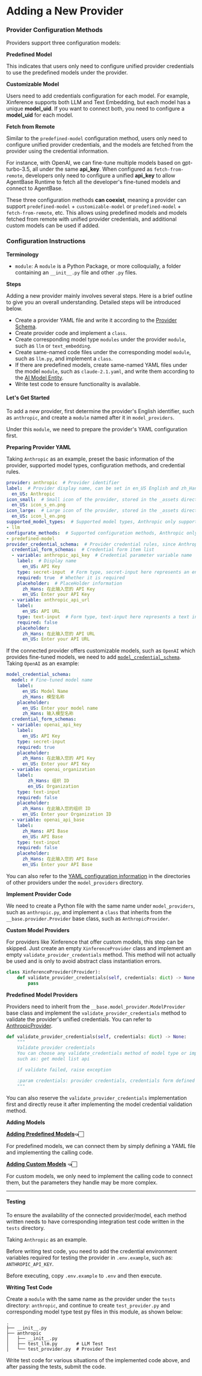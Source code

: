 # Adding a New Provider

### Provider Configuration Methods

Providers support three configuration models:

**Predefined Model**

This indicates that users only need to configure unified provider credentials to use the predefined models under the provider.

**Customizable Model**

Users need to add credentials configuration for each model. For example, Xinference supports both LLM and Text Embedding, but each model has a unique **model_uid**. If you want to connect both, you need to configure a **model_uid** for each model.

**Fetch from Remote**

Similar to the `predefined-model` configuration method, users only need to configure unified provider credentials, and the models are fetched from the provider using the credential information.

For instance, with OpenAI, we can fine-tune multiple models based on gpt-turbo-3.5, all under the same **api_key**. When configured as `fetch-from-remote`, developers only need to configure a unified **api_key** to allow AgentBase Runtime to fetch all the developer's fine-tuned models and connect to AgentBase.

These three configuration methods **can coexist**, meaning a provider can support `predefined-model` + `customizable-model` or `predefined-model` + `fetch-from-remote`, etc. This allows using predefined models and models fetched from remote with unified provider credentials, and additional custom models can be used if added.

### Configuration Instructions

**Terminology**

* `module`: A `module` is a Python Package, or more colloquially, a folder containing an `__init__.py` file and other `.py` files.

**Steps**

Adding a new provider mainly involves several steps. Here is a brief outline to give you an overall understanding. Detailed steps will be introduced below.

* Create a provider YAML file and write it according to the [Provider Schema](https://github.com/agent-base/agentbase/blob/main/api/core/model_runtime/docs/en_US/schema.md).
* Create provider code and implement a `class`.
* Create corresponding model type `modules` under the provider `module`, such as `llm` or `text_embedding`.
* Create same-named code files under the corresponding model `module`, such as `llm.py`, and implement a `class`.
* If there are predefined models, create same-named YAML files under the model `module`, such as `claude-2.1.yaml`, and write them according to the [AI Model Entity](https://github.com/agent-base/agentbase/blob/main/api/core/model_runtime/docs/en_US/schema.md#aimodelentity).
* Write test code to ensure functionality is available.

#### Let's Get Started

To add a new provider, first determine the provider's English identifier, such as `anthropic`, and create a `module` named after it in `model_providers`.

Under this `module`, we need to prepare the provider's YAML configuration first.

**Preparing Provider YAML**

Taking `Anthropic` as an example, preset the basic information of the provider, supported model types, configuration methods, and credential rules.

```YAML
provider: anthropic  # Provider identifier
label:  # Provider display name, can be set in en_US English and zh_Hans Chinese. If zh_Hans is not set, en_US will be used by default.
  en_US: Anthropic
icon_small:  # Small icon of the provider, stored in the _assets directory under the corresponding provider implementation directory, same language strategy as label
  en_US: icon_s_en.png
icon_large:  # Large icon of the provider, stored in the _assets directory under the corresponding provider implementation directory, same language strategy as label
  en_US: icon_l_en.png
supported_model_types:  # Supported model types, Anthropic only supports LLM
- llm
configurate_methods:  # Supported configuration methods, Anthropic only supports predefined models
- predefined-model
provider_credential_schema:  # Provider credential rules, since Anthropic only supports predefined models, unified provider credential rules need to be defined
  credential_form_schemas:  # Credential form item list
  - variable: anthropic_api_key  # Credential parameter variable name
    label:  # Display name
      en_US: API Key
    type: secret-input  # Form type, secret-input here represents an encrypted information input box, only displaying masked information when editing.
    required: true  # Whether it is required
    placeholder:  # PlaceHolder information
      zh_Hans: 在此输入您的 API Key
      en_US: Enter your API Key
  - variable: anthropic_api_url
    label:
      en_US: API URL
    type: text-input  # Form type, text-input here represents a text input box
    required: false
    placeholder:
      zh_Hans: 在此输入您的 API URL
      en_US: Enter your API URL
```

If the connected provider offers customizable models, such as `OpenAI` which provides fine-tuned models, we need to add [`model_credential_schema`](https://github.com/agent-base/agentbase/blob/main/api/core/model_runtime/docs/en_US/schema.md). Taking `OpenAI` as an example:

```yaml
model_credential_schema:
  model: # Fine-tuned model name
    label:
      en_US: Model Name
      zh_Hans: 模型名称
    placeholder:
      en_US: Enter your model name
      zh_Hans: 输入模型名称
  credential_form_schemas:
  - variable: openai_api_key
    label:
      en_US: API Key
    type: secret-input
    required: true
    placeholder:
      zh_Hans: 在此输入您的 API Key
      en_US: Enter your API Key
  - variable: openai_organization
    label:
        zh_Hans: 组织 ID
        en_US: Organization
    type: text-input
    required: false
    placeholder:
      zh_Hans: 在此输入您的组织 ID
      en_US: Enter your Organization ID
  - variable: openai_api_base
    label:
      zh_Hans: API Base
      en_US: API Base
    type: text-input
    required: false
    placeholder:
      zh_Hans: 在此输入您的 API Base
      en_US: Enter your API Base
```

You can also refer to the [YAML configuration information](https://github.com/agent-base/agentbase/blob/main/api/core/model_runtime/docs/en_US/schema.md) in the directories of other providers under the `model_providers` directory.

**Implement Provider Code**

We need to create a Python file with the same name under `model_providers`, such as `anthropic.py`, and implement a `class` that inherits from the `__base.provider.Provider` base class, such as `AnthropicProvider`.

**Custom Model Providers**

For providers like Xinference that offer custom models, this step can be skipped. Just create an empty `XinferenceProvider` class and implement an empty `validate_provider_credentials` method. This method will not actually be used and is only to avoid abstract class instantiation errors.

```python
class XinferenceProvider(Provider):
    def validate_provider_credentials(self, credentials: dict) -> None:
        pass
```

**Predefined Model Providers**

Providers need to inherit from the `__base.model_provider.ModelProvider` base class and implement the `validate_provider_credentials` method to validate the provider's unified credentials. You can refer to [AnthropicProvider](https://github.com/agent-base/agentbase/blob/main/api/core/model_runtime/model_providers/anthropic/anthropic.py).

```python
def validate_provider_credentials(self, credentials: dict) -> None:
    """
    Validate provider credentials
    You can choose any validate_credentials method of model type or implement validate method by yourself,
    such as: get model list api

    if validate failed, raise exception

    :param credentials: provider credentials, credentials form defined in `provider_credential_schema`.
    """
```

You can also reserve the `validate_provider_credentials` implementation first and directly reuse it after implementing the model credential validation method.

**Adding Models**

[**Adding Predefined Models**](https://docs.agentbase.ai/v/zh-hans/guides/model-configuration/predefined-model)**👈🏻**

For predefined models, we can connect them by simply defining a YAML file and implementing the calling code.

[**Adding Custom Models**](https://docs.agentbase.ai/v/zh-hans/guides/model-configuration/customizable-model) **👈🏻**

For custom models, we only need to implement the calling code to connect them, but the parameters they handle may be more complex.

***

#### Testing

To ensure the availability of the connected provider/model, each method written needs to have corresponding integration test code written in the `tests` directory.

Taking `Anthropic` as an example.

Before writing test code, you need to add the credential environment variables required for testing the provider in `.env.example`, such as: `ANTHROPIC_API_KEY`.

Before executing, copy `.env.example` to `.env` and then execute.

**Writing Test Code**

Create a `module` with the same name as the provider under the `tests` directory: `anthropic`, and continue to create `test_provider.py` and corresponding model type test py files in this module, as shown below:

```shell
.
├── __init__.py
├── anthropic
│   ├── __init__.py
│   ├── test_llm.py       # LLM Test
│   └── test_provider.py  # Provider Test
```

Write test code for various situations of the implemented code above, and after passing the tests, submit the code.
